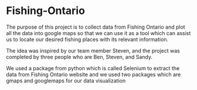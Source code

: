 # Fishing-Ontario
The purpose of this project is to collect data from Fishing Ontario and plot all the data into google maps so that we can use it as a tool which can assist us to locate our desired fishing places with its relevant information. 

The idea was inspired by our team member Steven, and the project was completed by three people who are Ben, Steven, and Sandy.

We used a package from python which is called Selenium to extract the data from Fishing Ontario website and we used two packages which are gmaps and googlemaps for our data visualization
